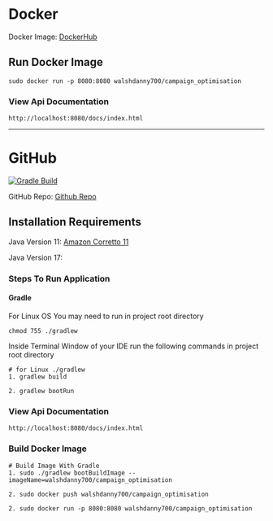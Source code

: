 # Docker

Docker Image: [DockerHub](https://hub.docker.com/repository/docker/walshdanny700/campaign_optimisation)

## Run Docker Image

    sudo docker run -p 8080:8080 walshdanny700/campaign_optimisation

### View Api Documentation

    http://localhost:8080/docs/index.html

___


# GitHub

[![Gradle Build](https://github.com/walshdanny700/campaign_optimisation/actions/workflows/ci.yml/badge.svg)](https://github.com/walshdanny700/campaign_optimisation/actions/workflows/ci.yml)

GitHub Repo: [Github Repo](https://github.com/walshdanny700/campaign_optimisation)

## Installation Requirements

Java Version 11: [Amazon Corretto 11](https://docs.aws.amazon.com/corretto/latest/corretto-11-ug/generic-linux-install.html)

Java Version 17:

### Steps To Run Application

#### Gradle
For Linux OS You may need to run in project root directory

    chmod 755 ./gradlew

Inside Terminal Window of your IDE run the following commands in project root directory

    # for Linux ./gradlew
    1. gradlew build 

    2. gradlew bootRun

### View Api Documentation

    http://localhost:8080/docs/index.html

### Build Docker Image

    # Build Image With Gradle
    1. sudo ./gradlew bootBuildImage --imageName=walshdanny700/campaign_optimisation

    2. sudo docker push walshdanny700/campaign_optimisation

    2. sudo docker run -p 8080:8080 walshdanny700/campaign_optimisation


